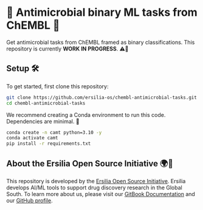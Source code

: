 # 🦠 Antimicrobial binary ML tasks from ChEMBL 💊

Get antimicrobial tasks from ChEMBL framed as binary classifications. This repository is currently **WORK IN PROGRESS**. ⚠️🚧

## Setup 🛠️

To get started, first clone this repository:

```sh
git clone https://github.com/ersilia-os/chembl-antimicrobial-tasks.git
cd chembl-antimicrobial-tasks
```

We recommend creating a Conda environment to run this code. Dependencies are minimal. 🐍

```sh
conda create -n camt python=3.10 -y
conda activate camt
pip install -r requirements.txt
```

<!--

### Installing ChEMBL 🗃️

Access to a postgreSQL database server containing the ChEMBL database is required. You may install ChEMBL in your own computer by following these [instructions](docs/install_ChEMBL.md). To check if the postgreSQL service with the ChEMBL database is up and accessible, you can run the following code with your username, password and database name:

```sh
sudo service postgresql start
PGPASSWORD=YOUR_PASSWORD psql -h localhost -p 5432 -U YOUR_USERNAME -d YOUR_DB_NAME -c "\dt"
```
✅ If a *List of Relations* is displayed, checks have been successfull! ⚠️ Make sure to adapt the variables CHEMBL_USR, CHEMBL_PWD and DATABASE_NAME in `src/default_parameters.py` with your username, password and database name, respectively.

### Downloading configuration data ⚙️

Several configuration data files are needed before gathering and binarizing ChEMBL data, all of them documented [here](data/README.md). You can pull such data using Git LFS:

```bash
git lfs pull --include="data"
```

Alternatively, we provide the code to generate these data. To do it, simply execute:

```sh
bash scripts/00_prepare_config.sh
```

This bash script consecutively executes 4 Python files extensively described in our [documentation](docs/src_info.md).


### Specifying parameters 🧾

We set many parameters to process and binarize ChEMBL bioactivity data, all of which are defined in `src/default_parameters.py`. 

The following scripts assume that PostgreSQL is running locally, with the username, password, and database name configured in the same file. Parameters for binarization are also specified herein. 


## Creating datasets 🔍

The primary goal of this repository is to automatically get microbial tasks from ChEMBL framed as a binary classification. To do it, for each pathogen of interest, execute:

```bash
bash scripts/01_fetch_pathogen_data_from_chembl.sh --pathogen_code YOUR_PATHOGEN_CODE --output_dir YOUR_OUTPUT_DIR
```

Note that available pathogen codes are listed in `data/pathogens.csv`, which can be edited manually. The bash script consecutevely executes 6 Python scripts briefly described as follows:

- `011_pathogen_getter.py`: Retrieves pathogen-related bioactivity data from the ChEMBL database, processes and filters the data, and saves it into structured CSV files for further analysis. 
- `012_clean_fetched_pathogen_data.py`:  Reads raw data, applies unit conversions, standardizes activity values, filters relevant information, computes pChEMBL values, and outputs a cleaned dataset in CSV format for further analysis.
- `013a_binarize_fetched_pathogen_data_ORG.py`: Processes phenotypic-based pathogen assay data and organizes it into datasets that are binarized using different criteria for machine learning models (e.g. pChEMBL, %inhibition, etc). Datasets may correspond to specific assays or targets (i.e. the organism itself), global pChEMBL values, % of activity or comprehensive percentiles (sorted by priority). Datasets are created with six different strategies:

    1. Compounds grouped by assays: fixed assay ID. If the assay has multiple activity types, it's split into several datasets.
    2. Compounds grouped by targets: fixed target ID and activity type and units. Assays may differ. 
    3. Compounds grouped by pChEMBL: assumes the target ID is fixed (i.e. the organism) and integrates all pChEMBL data.
    4. Compounds grouped by percentage: assumes the target ID is fixed (i.e. the organism) and integrates all percentage data.
    5. Compounds grouped by percentiles: fixed target ID (i.e. the organism) - integrates percentile data taking all units into account.
    6. Compounds grouped by activity labels: assumes the target ID is fixed (i.e. the organism) and integrates data using the corresponding activity flag.

    Datasets are binarized following 4 different approaches:

    1. pChEMBL cut-offs
    2. pChEMBL percentiles
    3. Percentage cut-offs
    4. Percentage percentiles

    Datasets not satifying the requirements specified in `src/default_parameters.py` or having a proportion of positives > 0.5 are discarded and not reported. 

- `013b_binarize_fetched_pathogen_data_SP.py`: Processes single protein-based pathogen assay data (both "Binding" and "Functional", separately) and organizes it into datasets that are binarized using different criteria for machine learning models (e.g. pChEMBL, %inhibition, etc). Datasets may correspond to specific assays or targets (e.g. a given protein), global pChEMBL values against a speficic protein, % of activity or comprehensive percentiles (sorted by priority). For further information on dataset creation and binarization please see the previous point. IMPORTANT: in this step strategies (1) and (2) are analogous to `013a_binarize_fetched_pathogen_data_ORG.py`. However, strategies (3), (4), (5) and (6) have been adapted to report results in a target-centric manner (i.e. targets are no longer full organisms but single proteins). 

- `014_datasets_modelability.py`: Computes molecular fingerprints, trains a Random Forest classifier using stratified cross-validation, and evaluates dataset modelability by calculating AUROC scores for each task (i.e. discriminate active compounds from inactives). Additionally, store a Random Forest classifier for each task, trained with all task data.

- `015_datasets_distinguishability.py`: Analogous to dataset modelability, but negative compounds are randomly sampled from ChEMBL. Additionally, store a Random Forest classifier for each task, trained with all task data.



<!--

- `016_select_tasks.py`: Selects 25 modelable tasks based on AUROC scores, positive sample ratios, and overlap filtering.
- `017_wrapup_tasks_and_clean_output_folder.py`: Organizes selected tasks into a new directory and creates 2 summary files.
-->

<!-- ### Output 📊

Many files will be generated when creating the ChEMBL tasks/datasets. Overall, the most important files are:

- `011_{YOUR_PATHOGEN_CODE}_original.csv`: Compounds extracted from ChEMBL and associated to the pathogen of interest. Includes compound information, bioactivity data, assay details, and related metadata. Each row corresponds to a given bioactivity measurement. 
- `011_{YOUR_PATHOGEN_CODE}_cleaned.csv`: A cleaned and processed version of the original dataset. Includes pChEMBL values, %Inhibition, etc.
- `013a_raw_tasks_ORG_summary.csv`: Raw list of phenotypic-based tasks (datasets) created for the pathogen of interest. 
- `013a_raw_tasks_ORG directory`: For each phenotypic-based task (dataset), list of compounds and associated binarized bioactivities.
- `013b_raw_tasks_SP_summary_B.csv`: Raw list of target-based (binding) tasks (datasets) created for the pathogen of interest.
- `013b_raw_tasks_SP_summary_F.csv`: Raw list of target-based (functional) tasks (datasets) created for the pathogen of interest.
- `013a_raw_tasks_SP directory`: For each target-based (both binding and functional) task (dataset), list of compounds and associated binarized bioactivities.
- `014_modelability.csv`: Modelability for each task. Includes AUROC scores to evaluate how well a binary classification model discriminates actives from inactives. Higher AUROCs indicate higher modelability.
- `014_models_MOD.csv`: For each task, performance of a binary classification model trained and tested on the full task data.
- `014_models_MOD directory`: For each task, joblib file including the binary classification model mentioned in the immediately preceding file. 
- `015_distinguishability.csv`: Distinguishability for each task. Includes AUROC scores to evaluate how well a binary classification model using randomly sampled ChEMBL compounds as inactives discriminates actives from inactives. Higher AUROCs indicate higher distinguishability. 
- `015_models_DIS.csv`: For each task, performance of a binary classification model trained and tested on the full task data (negatives are randomly sampled from ChEMBL compounds).
- `015_models_DIS directory`: For each task, joblib file including the binary classification model mentioned in the immediately preceding file. -->

<!--
- `013_raw_tasks and 016_tasks:` For each task, list of active (1) and inactive (0) compounds. `013_raw_tasks` includes all tasks; `017_tasks` includes only all modelable or dist .......... tasks. 
- **`017_tasks_summary.csv`**: Summary of the TOP-25 ........... modelable tasks, accompanied by aggregated statistics and evaluation metrics. 
- **`017_{YOUR_PATHOGEN_CODE}_summary.csv`**: Summary of the final selected tasks specific to the pathogen of interest. 
-->

<!-- ## TL;DR 🚩

Bla bla --> 

## About the Ersilia Open Source Initiative 🌍🤝

This repository is developed by the [Ersilia Open Source Initiative](https://ersilia.io). Ersilia develops AI/ML tools to support drug discovery research in the Global South. To learn more about us, please visit our [GitBook Documentation](https://ersilia.gitbook.io) and our [GitHub profile](https://github.com/ersilia-os/).

